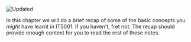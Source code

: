 ![Updated][update-shield]

In this chapter we will do a brief recap of some of the basic concepts you _might_ have learnt in IT5001. If you haven't, fret not. The recap should provide enough context for you to read the rest of these notes.

[update-shield]: https://img.shields.io/badge/LAST%20UPDATED-28%20SEP%202024-57ffd8?style=for-the-badge
